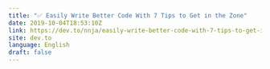 ```yaml
---
title: "✅ Easily Write Better Code With 7 Tips to Get in the Zone"
date: 2019-10-04T18:53:10Z
link: https://dev.to/nnja/easily-write-better-code-with-7-tips-to-get-in-the-zone-21pj?utm_medium=RSS&utm_source=news.12bit.vn
site: dev.to
language: English
draft: false
---
```

